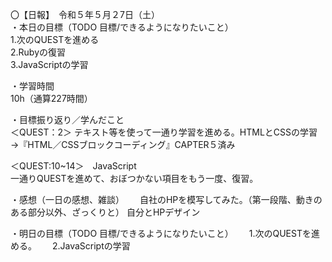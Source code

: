 〇【日報】　令和５年５月２7日（土）  
・本日の目標（TODO 目標/できるようになりたいこと）  
1.次のQUESTを進める  
2.Rubyの復習  
3.JavaScriptの学習 　

・学習時間  
10h（通算227時間）  

・目標振り返り／学んだこと  
＜QUEST：2＞ 
テキスト等を使って一通り学習を進める。HTMLとCSSの学習→『HTML／CSSブロックコーディング』CAPTER５済み   

＜QUEST:10~14＞　JavaScript  
一通りQUESTを進めて、おぼつかない項目をもう一度、復習。

・感想（一日の感想、雑談）　　
自社のHPを模写してみた。（第一段階、動きのある部分以外、ざっくりと）
自分とHPデザイン

・明日の目標（TODO 目標/できるようになりたいこと）　　
1.次のQUESTを進める。　　
2.JavaScriptの学習
